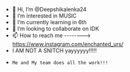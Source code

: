 - 👋 Hi, I’m @Deepshikalenka24
- 👀 I’m interested in MUSIC 
- 🌱 I’m currently learning in 6th
- 💞️ I’m looking to collaborate on IDK
- 📫 How to reach me --------> https://www.instagram.com/enchanted_urs/
-    I AM NOT A SNITCH yayyyyyy!!!!!
-     Me and My team does all the work!!!

<!---
Deepshikalenka24/Deepshikalenka24 is a ✨ special ✨ repository because its `README.md` (this file) appears on your GitHub profile.
You can click the Preview link to take a look at your changes.
--->
